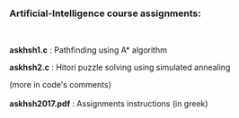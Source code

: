 ### Artificial-Intelligence course assignments:
<br>

__askhsh1.c__ : Pathfinding using A* algorithm

__askhsh2.c__ : Hitori puzzle solving using simulated annealing

(more in code's comments)
<br><br>
__askhsh2017.pdf__ : Assignments instructions (in greek)
